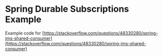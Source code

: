 # Spring Durable Subscriptions Example

Example code for [https://stackoverflow.com/questions/48330280/spring-jms-shared-consumer](https://stackoverflow.com/questions/48330280/spring-jms-shared-consumer)